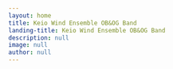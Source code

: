 ```yaml
---
layout: home
title: Keio Wind Ensemble OB&OG Band
landing-title: Keio Wind Ensemble OB&OG Band
description: null
image: null
author: null
---
```


